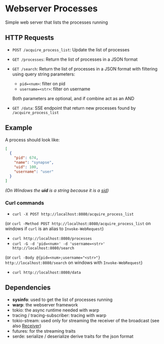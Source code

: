 # Webserver Processes

Simple web server that lists the processes running

## HTTP Requests

- `POST /acquire_process_list`: Update the list of processes
- `GET /processes`: Return the list of processes in a JSON format
- `GET /search`: Return the list of processes in a JSON format with filtering using query string parameters:
    - `pid=<num>`: filter on pid
    - `username=<str>`: filter on username
  
  Both parameters are optional, and if combine act as an AND
- `GET /data`: SSE endpoint that return new processes found by `/acquire_process_list`

## Example

A process should look like:
```json
[
  {
    "pid": 674,
    "name": "synapse",
    "uid": 100,
    "username": "user"
  }
]
```

*(On Windows the **uid** is a string because it is a [sid](https://learn.microsoft.com/en-us/windows-server/identity/ad-ds/manage/understand-security-identifiers))*

### Curl commands

- `curl -X POST http://localhost:8080/acquire_process_list` 

(or `curl -Method POST http://localhost:8080/acquire_process_list` on windows if `curl` is an alias to `Invoke-WebRequest`)
- `curl http://localhost:8080/processes`
- `curl -G -d 'pid=<num>' -d 'username=<str>' http://localhost:8080/search` 

(or `curl -Body @{pid=<num>;username="<str>"} http://localhost:8080/search` on windows with `Invoke-WebRequest`)
- `curl http://localhost:8080/data`

## Dependencies

- **sysinfo**: used to get the list of processes running
- **warp**: the webserver framework
- tokio: the async runtime needed with warp
- tracing / tracing-subscriber: tracing with warp
- tokio-stream: used only for streaming the receiver of the broadcast (see also [Receiver](https://docs.rs/tokio/latest/tokio/sync/broadcast/struct.Receiver.html))
- futures: for the streaming traits
- serde: serialize / deserialize derive traits for the json format
